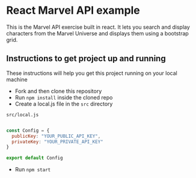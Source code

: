 # React Marvel API example
This is the Marvel API exercise built in react. It lets you search and display
characters from the Marvel Universe and displays them using a bootstrap grid.

## Instructions to get project up and running
These instructions will help you get this project running on your local machine

- Fork and then clone this repository
- Run `npm install` inside the cloned repo
- Create a local.js file in the `src` directory

`src/local.js`  
```javascript

const Config = {
  publicKey: "YOUR_PUBLIC_API_KEY",
  privateKey: "YOUR_PRIVATE_API_KEY"
}

export default Config

```

- Run `npm start`
